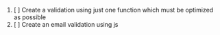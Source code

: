 1. [ ] Create a validation using just one function which must be optimized as possible
2. [ ]  Create an email validation using js